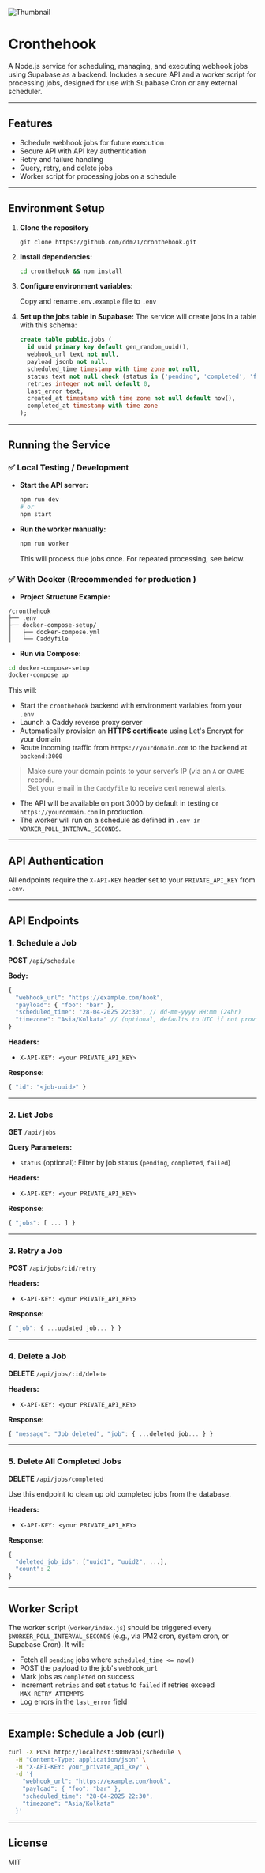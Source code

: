 ![Thumbnail](https://media.licdn.com/dms/image/v2/D4D22AQGWCrf__o7vYg/feedshare-shrink_2048_1536/B4DZaHrtZRHQA8-/0/1746033105945?e=1749081600&v=beta&t=UPkGW3JHLlu5A0hyV6tjoxOrq-M7NbDcjpZDfqNxA9U)

# Cronthehook

A Node.js service for scheduling, managing, and executing webhook jobs using Supabase as a backend. Includes a secure API and a worker script for processing jobs, designed for use with Supabase Cron or any external scheduler.

---

## Features
- Schedule webhook jobs for future execution
- Secure API with API key authentication
- Retry and failure handling
- Query, retry, and delete jobs
- Worker script for processing jobs on a schedule

---

## Environment Setup

1. **Clone the repository**
   ```
   git clone https://github.com/ddm21/cronthehook.git
   ```
2. **Install dependencies:**
   ```sh
   cd cronthehook && npm install
   ```
3. **Configure environment variables:**
   
   Copy and rename`.env.example` file to `.env`

4. **Set up the jobs table in Supabase:**
   The service will create jobs in a table with this schema:
   ```sql
   create table public.jobs (
     id uuid primary key default gen_random_uuid(),
     webhook_url text not null,
     payload jsonb not null,
     scheduled_time timestamp with time zone not null,
     status text not null check (status in ('pending', 'completed', 'failed')),
     retries integer not null default 0,
     last_error text,
     created_at timestamp with time zone not null default now(),
     completed_at timestamp with time zone
   );
   ```

---

## Running the Service

### ✅ Local Testing / Development

- **Start the API server:**
  ```sh
  npm run dev
  # or
  npm start
  ```
- **Run the worker manually:**
  ```sh
  npm run worker
  ```
  This will process due jobs once. For repeated processing, see below.

### ✅ With Docker (Rrecommended for production )

- **Project Structure Example:**

```
/cronthehook
├── .env
├── docker-compose-setup/
│   ├── docker-compose.yml
│   └── Caddyfile
```

- **Run via Compose:**

```bash
cd docker-compose-setup
docker-compose up
```

This will:

- Start the `cronthehook` backend with environment variables from your `.env`
- Launch a Caddy reverse proxy server
- Automatically provision an **HTTPS certificate** using Let's Encrypt for your domain
- Route incoming traffic from `https://yourdomain.com` to the backend at `backend:3000`

> Make sure your domain points to your server’s IP (via an `A` or `CNAME` record).  
> Set your email in the `Caddyfile` to receive cert renewal alerts.

  - The API will be available on port 3000 by default in testing or `https://yourdomain.com` in production.
  - The worker will run on a schedule as defined in `.env in WORKER_POLL_INTERVAL_SECONDS`.

---

## API Authentication
All endpoints require the `X-API-KEY` header set to your `PRIVATE_API_KEY` from `.env`.

---

## API Endpoints

### 1. Schedule a Job
**POST** `/api/schedule`

**Body:**
```js
{
  "webhook_url": "https://example.com/hook",
  "payload": { "foo": "bar" },
  "scheduled_time": "28-04-2025 22:30", // dd-mm-yyyy HH:mm (24hr)
  "timezone": "Asia/Kolkata" // (optional, defaults to UTC if not provided)
}
```
**Headers:**
- `X-API-KEY: <your PRIVATE_API_KEY>`

**Response:**
```js
{ "id": "<job-uuid>" }
```

---

### 2. List Jobs
**GET** `/api/jobs`

**Query Parameters:**
- `status` (optional): Filter by job status (`pending`, `completed`, `failed`)

**Headers:**
- `X-API-KEY: <your PRIVATE_API_KEY>`

**Response:**
```js
{ "jobs": [ ... ] }
```

---

### 3. Retry a Job
**POST** `/api/jobs/:id/retry`

**Headers:**
- `X-API-KEY: <your PRIVATE_API_KEY>`

**Response:**
```js
{ "job": { ...updated job... } }
```

---

### 4. Delete a Job
**DELETE** `/api/jobs/:id/delete`

**Headers:**
- `X-API-KEY: <your PRIVATE_API_KEY>`

**Response:**
```js
{ "message": "Job deleted", "job": { ...deleted job... } }
```

---

### 5. Delete All Completed Jobs
**DELETE** `/api/jobs/completed`

Use this endpoint to clean up old completed jobs from the database.

**Headers:**
- `X-API-KEY: <your PRIVATE_API_KEY>`

**Response:**
```js
{ 
  "deleted_job_ids": ["uuid1", "uuid2", ...],
  "count": 2
}
```

---

## Worker Script
The worker script (`worker/index.js`) should be triggered every `$WORKER_POLL_INTERVAL_SECONDS` (e.g., via PM2 cron, system cron, or Supabase Cron). It will:
- Fetch all `pending` jobs where `scheduled_time <= now()`
- POST the payload to the job's `webhook_url`
- Mark jobs as `completed` on success
- Increment `retries` and set `status` to `failed` if retries exceed `MAX_RETRY_ATTEMPTS`
- Log errors in the `last_error` field

---

## Example: Schedule a Job (curl)
```sh
curl -X POST http://localhost:3000/api/schedule \
  -H "Content-Type: application/json" \
  -H "X-API-KEY: your_private_api_key" \
  -d '{
    "webhook_url": "https://example.com/hook",
    "payload": { "foo": "bar" },
    "scheduled_time": "28-04-2025 22:30",
    "timezone": "Asia/Kolkata"
  }'
```

---

## License
MIT
